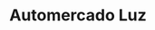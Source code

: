 ---
title: "Automercado Luz"
url: /caracas/automercado-luz-av-principal-de-el-pedregal/
shop: Supermarkt
---